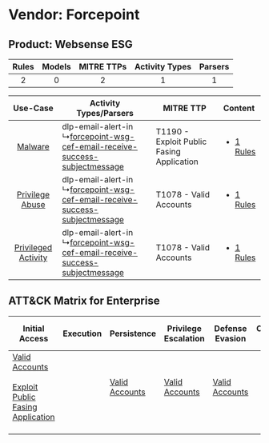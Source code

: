Vendor: Forcepoint
==================
Product: Websense ESG
---------------------
| Rules | Models | MITRE TTPs | Activity Types | Parsers |
|:-----:|:------:|:----------:|:--------------:|:-------:|
|   2   |   0    |     2      |       1        |    1    |

|    Use-Case    | Activity Types/Parsers    | MITRE TTP    | Content    |
|:----:| ---- | ---- | ---- |
|    [Malware](../../../UseCases/uc_malware.md)    |  dlp-email-alert-in<br> ↳[forcepoint-wsg-cef-email-receive-success-subjectmessage](Ps/pC_forcepointwsgcefemailreceivesuccesssubjectmessage.md)<br> | T1190 - Exploit Public Fasing Application<br> | [<ul><li>1 Rules</li></ul>](RM/r_m_forcepoint_websense_esg_Malware.md)    |
|     [Privilege Abuse](../../../UseCases/uc_privilege_abuse.md)     |  dlp-email-alert-in<br> ↳[forcepoint-wsg-cef-email-receive-success-subjectmessage](Ps/pC_forcepointwsgcefemailreceivesuccesssubjectmessage.md)<br> | T1078 - Valid Accounts<br>    | [<ul><li>1 Rules</li></ul>](RM/r_m_forcepoint_websense_esg_Privilege_Abuse.md)     |
| [Privileged Activity](../../../UseCases/uc_privileged_activity.md) |  dlp-email-alert-in<br> ↳[forcepoint-wsg-cef-email-receive-success-subjectmessage](Ps/pC_forcepointwsgcefemailreceivesuccesssubjectmessage.md)<br> | T1078 - Valid Accounts<br>    | [<ul><li>1 Rules</li></ul>](RM/r_m_forcepoint_websense_esg_Privileged_Activity.md) |

ATT&CK Matrix for Enterprise
----------------------------
| Initial Access                                                                                                                                            | Execution | Persistence                                                         | Privilege Escalation                                                | Defense Evasion                                                     | Credential Access | Discovery | Lateral Movement | Collection | Command and Control | Exfiltration | Impact |
| --------------------------------------------------------------------------------------------------------------------------------------------------------- | --------- | ------------------------------------------------------------------- | ------------------------------------------------------------------- | ------------------------------------------------------------------- | ----------------- | --------- | ---------------- | ---------- | ------------------- | ------------ | ------ |
| [Valid Accounts](https://attack.mitre.org/techniques/T1078)<br><br>[Exploit Public Fasing Application](https://attack.mitre.org/techniques/T1190)<br><br> |           | [Valid Accounts](https://attack.mitre.org/techniques/T1078)<br><br> | [Valid Accounts](https://attack.mitre.org/techniques/T1078)<br><br> | [Valid Accounts](https://attack.mitre.org/techniques/T1078)<br><br> |                   |           |                  |            |                     |              |        |